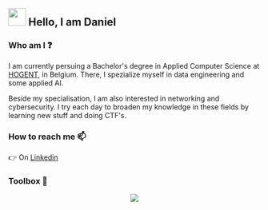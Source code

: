 <h2><img src="https://media1.tenor.com/m/CU-PX1m0egYAAAAC/wave-hi.gif" width="35" height="35"/> Hello, I am Daniel</h2>

### Who am I ❓

I am currently persuing a Bachelor's degree in Applied Computer Science at [HOGENT](https://www.hogent.be/en/), in Belgium. There, I spezialize myself in data engineering and some applied AI. 

Beside my specialisation, I am also interested in networking and cybersecurity. I try each day to broaden my knowledge in these fields by learning new stuff and doing CTF's.

### How to reach me 📫

👉 On [Linkedin](https://www.linkedin.com/in/daniel-boustani-66432129b/)

### Toolbox 🧰

<p align="center">
  <a href="https://skillicons.dev">
    <img src="https://skillicons.dev/icons?i=java,py,bash,mysql,js,html,css,docker,github,linux,mint,windows,eclipse,vscode,idea,md&perline=10" />
  </a>
</p>

<!--
**D4nibo/D4nibo** is a ✨ _special_ ✨ repository because its `README.md` (this file) appears on your GitHub profile.

Here are some ideas to get you started:

- 🔭 I’m currently working on ...
- 🌱 I’m currently learning ...
- 👯 I’m looking to collaborate on ...
- 🤔 I’m looking for help with ...
- 💬 Ask me about ...
- 📫 How to reach me: ...
- 😄 Pronouns: ...
- ⚡ Fun fact: ...
-->
